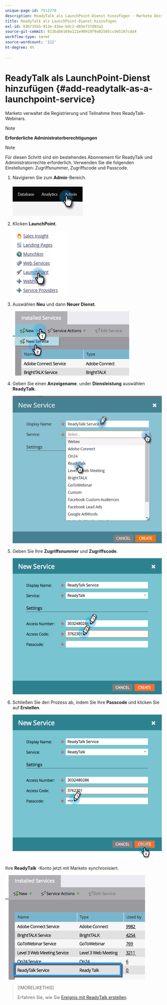 ```yaml
---
unique-page-id: 7512278
description: ReadyTalk als LaunchPoint-Dienst hinzufügen - Marketo Docs - Produktdokumentation
title: ReadyTalk als LaunchPoint-Dienst hinzufügen
exl-id: 936735b5-913e-43ee-bdc2-d65ef37d93a3
source-git-commit: 813bab6169a121e90919f9a02505ccde5167cda4
workflow-type: tm+mt
source-wordcount: '112'
ht-degree: 4%

---
```


# ReadyTalk als LaunchPoint-Dienst hinzufügen {#add-readytalk-as-a-launchpoint-service}

Marketo verwaltet die Registrierung und Teilnahme Ihres ReadyTalk-Webinars.

>[!NOTE]
>
>**Erforderliche Administratorberechtigungen**

>[!NOTE]
>
>Für diesen Schritt sind ein bestehendes Abonnement für ReadyTalk und Administratorrechte erforderlich. Verwenden Sie die folgenden Einstellungen: Zugriffsnummer, Zugriffscode und Passcode.

1. Navigieren Sie zum **Admin**-Bereich.

   ![](assets/add-readytalk-as-a-launchpoint-service-1.png)

1. Klicken **LaunchPoint**.

   ![](assets/add-readytalk-as-a-launchpoint-service-2.png)

1. Auswählen **Neu** und dann **Neuer Dienst**.

   ![](assets/add-readytalk-as-a-launchpoint-service-3.png)

1. Geben Sie einen **Anzeigename**. under **Diensleistung** auswählen **ReadyTalk**.

   ![](assets/add-readytalk-as-a-launchpoint-service-4.png)

1. Geben Sie Ihre **Zugriffsnummer** und **Zugriffscode**.

   ![](assets/add-readytalk-as-a-launchpoint-service-5.png)

1. Schließen Sie den Prozess ab, indem Sie Ihre **Passcode** und klicken Sie auf **Erstellen**.

   ![](assets/add-readytalk-as-a-launchpoint-service-6.png)

Ihre **ReadyTalk** -Konto jetzt mit Marketo synchronisiert.

![](assets/add-readytalk-as-a-launchpoint-service-7.png)

>[!MORELIKETHIS]
>
>Erfahren Sie, wie Sie [Ereignis mit ReadyTalk erstellen](/help/marketo/product-docs/demand-generation/events/create-an-event/create-an-event-with-readytalk.md).
